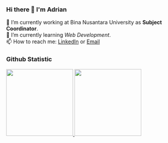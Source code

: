 ### Hi there 👋 I'm Adrian

🔭 I’m currently working at Bina Nusantara University as **Subject Coordinator**.\
🌱 I’m currently learning *Web Development*.\
📫 How to reach me: [LinkedIn](https://www.linkedin.com/in/adrianprajna/) or [Email](mailto:concepstaradrian@gmail.com)

### Github Statistic
<p align="left">
<a href="https://github.com/adrianprajna">
  <img height="180em" src="https://github-readme-stats-eight-theta.vercel.app/api?username=adrianprajna&show_icons=true&theme=algolia&include_all_commits=true&count_private=true"/>
  <img height="180em" src="https://github-readme-stats-eight-theta.vercel.app/api/top-langs/?username=adrianprajna&layout=compact&langs_count=8&theme=algolia"/>
</a>
</p>

